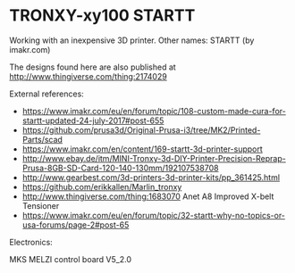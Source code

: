 # TRONXY-xy100 STARTT
Working with an inexpensive 3D printer. Other names: STARTT (by imakr.com)

The designs found here are also published at http://www.thingiverse.com/thing:2174029

External references:
* https://www.imakr.com/eu/en/forum/topic/108-custom-made-cura-for-startt-updated-24-july-2017#post-655
* https://github.com/prusa3d/Original-Prusa-i3/tree/MK2/Printed-Parts/scad
* https://www.imakr.com/en/content/169-startt-3d-printer-support
* http://www.ebay.de/itm/MINI-Tronxy-3d-DIY-Printer-Precision-Reprap-Prusa-8GB-SD-Card-120-140-130mm/192107538708
* http://www.gearbest.com/3d-printers-3d-printer-kits/pp_361425.html
* https://github.com/erikkallen/Marlin_tronxy
* http://www.thingiverse.com/thing:1683070 Anet A8 Improved X-belt Tensioner
* https://www.imakr.com/eu/en/forum/topic/32-startt-why-no-topics-or-usa-forums/page-2#post-65

Electronics:

MKS MELZI control board V5_2.0
